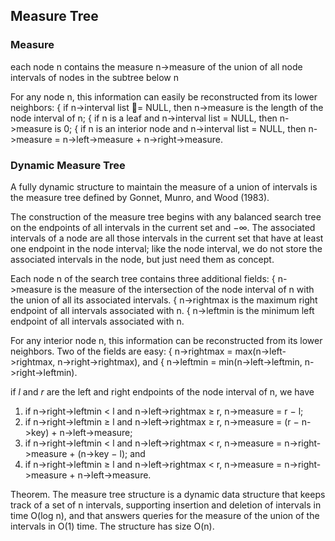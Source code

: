 ## Measure Tree

### Measure
each node n contains the measure n->measure of the union of all
node intervals of nodes in the subtree below n

For any node n, this information
can easily be reconstructed from its lower neighbors:
{ if n->interval list = NULL,
then n->measure is the length of the node interval of n;
{ if n is a leaf and n->interval list = NULL, then n->measure
is 0;
{ if n is an interior node and n->interval list = NULL, then
n->measure = n->left->measure + n->right->measure.

### Dynamic Measure Tree
A fully dynamic structure to maintain the measure of a union of intervals is
the measure tree defined by Gonnet, Munro, and Wood (1983).

The construction of the measure tree begins with any balanced search tree
on the endpoints of all intervals in the current set and −∞. The associated
intervals of a node are all those intervals in the current set that have at least
one endpoint in the node interval; like the node interval, we do not store the
associated intervals in the node, but just need them as concept.

Each node n of the search tree contains three additional fields:
{ n->measure is the measure of the intersection of the node interval of n
with the union of all its associated intervals.
{ n->rightmax is the maximum right endpoint of all intervals associated
with n.
{ n->leftmin is the minimum left endpoint of all intervals associated
with n.

For any interior node n, this information can be reconstructed from its lower
neighbors. Two of the fields are easy:
{ n->rightmax =
max(n->left->rightmax, n->right->rightmax), and
{ n->leftmin = min(n->left->leftmin, n->right->leftmin).

if $l$ and $r$ are the left and right endpoints of the node interval of n, we have
1. if n->right->leftmin < l and n->left->rightmax ≥ r,
n->measure = r − l;
2. if n->right->leftmin ≥ l and n->left->rightmax ≥ r,
n->measure = (r − n->key) + n->left->measure;
3. if n->right->leftmin < l and n->left->rightmax < r,
n->measure = n->right->measure + (n->key − l); and
4. if n->right->leftmin ≥ l and n->left->rightmax < r,
n->measure = n->right->measure + n->left->measure.

Theorem. The measure tree structure is a dynamic data structure that keeps
track of a set of n intervals, supporting insertion and deletion of intervals in
time O(log n), and that answers queries for the measure of the union of the
intervals in O(1) time. The structure has size O(n).